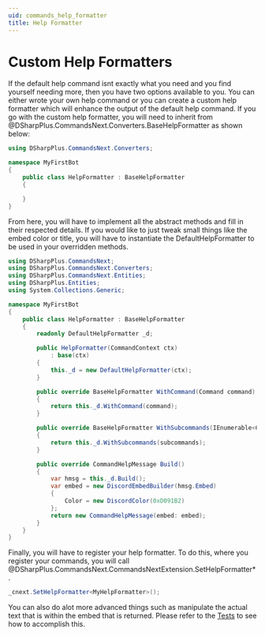 ```yaml
---
uid: commands_help_formatter
title: Help Formatter
---
```


# Custom Help Formatters

If the default help command isnt exactly what you need and you find yourself needing more, then you have two options available to you.  You can 
either wrote your own help command or you can create a custom help formatter which will enhance the output of the default help command.  If you go with
the custom help formatter, you will need to inherit from @DSharpPlus.CommandsNext.Converters.BaseHelpFormatter as shown below:

```cs
using DSharpPlus.CommandsNext.Converters;

namespace MyFirstBot
{
    public class HelpFormatter : BaseHelpFormatter
    {

    }
}
```

From here, you will have to implement all the abstract methods and fill in their respected details.  If you would like to just tweak small things like the embed color 
or title, you will have to instantiate the DefaultHelpFormatter to be used in your overridden methods.  

```cs
using DSharpPlus.CommandsNext;
using DSharpPlus.CommandsNext.Converters;
using DSharpPlus.CommandsNext.Entities;
using DSharpPlus.Entities;
using System.Collections.Generic;

namespace MyFirstBot
{
    public class HelpFormatter : BaseHelpFormatter
    {
        readonly DefaultHelpFormatter _d;

        public HelpFormatter(CommandContext ctx)
            : base(ctx)
        {
            this._d = new DefaultHelpFormatter(ctx);
        }

        public override BaseHelpFormatter WithCommand(Command command)
        {
            return this._d.WithCommand(command);
        }

        public override BaseHelpFormatter WithSubcommands(IEnumerable<Command> subcommands)
        {
            return this._d.WithSubcommands(subcommands);
        }

        public override CommandHelpMessage Build()
        {
            var hmsg = this._d.Build();
            var embed = new DiscordEmbedBuilder(hmsg.Embed)
            {
                Color = new DiscordColor(0xD091B2)
            };
            return new CommandHelpMessage(embed: embed);
        }
    }
}
```

Finally, you will have to register your help formatter.  To do this, where you register your commands, you will call @DSharpPlus.CommandsNext.CommandsNextExtension.SetHelpFormatter* .

```cs
_cnext.SetHelpFormatter<MyHelpFormatter>();
```

You can also do alot more advanced things such as manipulate the actual text that is within the embed that is returned.  Please refer to the [Tests](https://github.com/DSharpPlus/DSharpPlus/blob/3d553ac351ccecbedfbc23f485443d6eb968af72/DSharpPlus.Test/TestBotHelpFormatter.cs) to see
how to accomplish this.